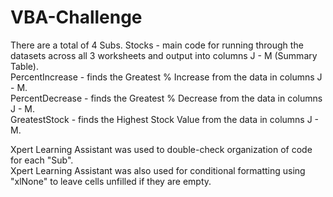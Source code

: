 # VBA-Challenge

There are a total of 4 Subs.
  Stocks - main code for running through the datasets across all 3 worksheets and output into columns J - M (Summary Table).  
  PercentIncrease - finds the Greatest % Increase from the data in columns J - M.  
  PercentDecrease - finds the Greatest % Decrease from the data in columns J - M.  
  GreatestStock - finds the Highest Stock Value from the data in columns J - M.  
  
Xpert Learning Assistant was used to double-check organization of code for each "Sub".  
Xpert Learning Assistant was also used for conditional formatting using "xlNone" to leave cells unfilled if they are empty.
